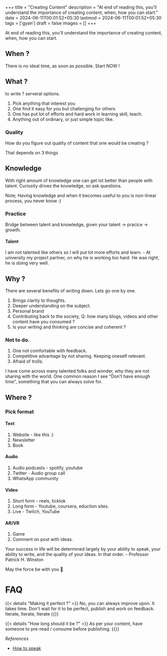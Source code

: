 +++
title = "Creating Content"
description = "At end of reading this, you'll understand the importance of creating content, when, how you can start."
date = 2024-06-11T00:01:52+05:30
lastmod = 2024-06-11T00:01:52+05:30
tags = ['gyan']
draft = false
images = []
+++

At end of reading this, you'll understand the importance of creating content, when, how you can start.

## When ? 

There is no ideal time, as soon as possible. Start NOW !

## What ?

to write ? serveral options.

1. Pick anything that interest you 
2. One find it easy for you but challenging for others
3. One has put lot of efforts and hard work in learning skill, teach. 
4. Anything out of ordinary, or just simple topic like.

### Quality

How do you figure out quality of content that one would be creating ? 

That depends on 3 things

## Knowledge
With right amount of knowledge one can get lot better than people with talent. Curiosity drives the knowledge, so ask questions. 

Note; Having knowledge and when it becomes useful to you is non-linear process, you never know :)

### Practice
Bridge between talent and knowledge, given your talent → pracice → growth. 

#### Talent
I am not talented like others so I will put lot more efforts and learn. - At university my project partner, on why he is working too hard. He was right, he is doing very well.


## Why ?

There are several benefits of writing down. Lets go one by one.
1. Brings clarity to thoughts. 
2. Deeper understanding on the subject. 
3. Personal brand
4. Contributing back to the society, Q: how many blogs, videos and other content have you consumed ?
5. Is your writing and thinking are concise and coherent ?

### Not to do.
1. One not comfortable with feedback.
2. Competitive advantage by not sharing. Keeping oneself relevant. 
3. Afraid of trolls.

I have come across many talented folks and wonder, why they are not sharing with the world. One common reason I see "Don't have enough time", something that you can always solve for.

## Where ?
 
### Pick format 

#### Text
1. Website - like this :)
2. Newsletter 
3. Book

#### Audio 
1. Audio podcasts - spotify, youtube
2. Twitter - Audio group call
3. WhatsApp community

#### Video 
1. Short form - reels, ticktok
2. Long form - Youtube, coursera, eduction sites.
3. Live - Twitch, YouTube

#### AR/VR
1. Game 
2. Comment on post with ideas.

Your success in life will be determined largely by your ability to speak, your ability to write, and the quality of your ideas. In that order. - Professor Patrick H. Winston

May the force be with you 🧙

# FAQ

{{< details "Making it perfect ?" >}}
  No, you can always improve upon. It takes time. Don't wait for it to be perfect, publish and work on feedback. Iterate, Iterate, Iterate
{{</details>}}

{{< details "How long should it be ?" >}}
  As per your content, have someone to pre-read / consume before publishing.
{{</details>}}

_References_
- [How to speak](https://ocw.mit.edu/courses/res-tll-005-how-to-speak-january-iap-2018/)
